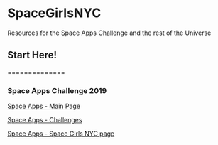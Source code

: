# SpaceGirlsNYC
Resources for the Space Apps Challenge and the rest of the Universe



## Start Here!
==============

### Space Apps Challenge 2019

[Space Apps - Main Page](https://www.spaceappschallenge.org/about/)

[Space Apps - Challenges](https://2019.spaceappschallenge.org/challenges/)

[Space Apps - Space Girls NYC page](https://2019.spaceappschallenge.org/locations/girls-club-nyc/)